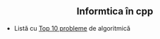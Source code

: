 <h2 style="text-align:center;">Informtica în cpp</h2>

- Listă cu [Top 10 probleme](https://sueyoubeth.github.io/Atestat/index1.html) de algoritmică
